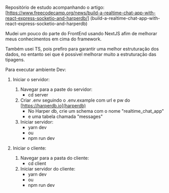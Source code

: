 Repositório de estudo acompanhando o artigo:
[https://www.freecodecamp.org/news/build-a-realtime-chat-app-with-react-express-socketio-and-harperdb/] (build-a-realtime-chat-app-with-react-express-socketio-and-harperdb)

Mudei um pouco do parte do FrontEnd usando NextJS afim de melhorar meus conhecimentos em cima do framework.

Também usei TS, pois prefiro para garantir uma melhor estruturação dos dados, no entanto sei que é possivel melhorar muito a estruturação das tipagens.

Para executar ambiente Dev:
1) Iniciar o servidor:
    1. Navegar para a paste do servidor:
        * cd server
    2. Criar .env seguindo o .env.example com url e pw do [https://harperdb.io](harperdb)
        * No Harper db, crie um schema com o nome "realtime_chat_app"
        * e uma tabela chamada "messages"
    3. Iniciar servidor:
        * yarn dev
        * ou 
        * npm run dev

2) Iniciar o cliente:
    1. Navegar para a pasta do cliente:
        * cd client
    2. Iniciar servidor do cliente:
        * yarn dev
        * ou
        * npm run dev

